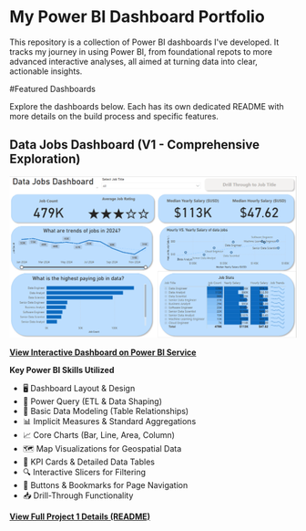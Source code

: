 # My Power BI Dashboard Portfolio

This repository is a collection of Power BI dashboards I've developed. It tracks my journey in using Power BI, from foundational repots to more advanced interactive analyses, all aimed at turning data into clear, actionable insights.

#Featured Dashboards

Explore the dashboards below. Each has its own dedicated README with more details on the build process and specific features.

## Data Jobs Dashboard (V1 - Comprehensive Exploration)

![Data Jobs DB](/images/Dashboard_1.PNG)

[**View Interactive Dashboard on Power BI Service**](https://app.powerbi.com/view?r=eyJrIjoiZGZmOTU3YjctOTg2Ni00MGRkLTgxNjctNmUzZDliN2MxOGNkIiwidCI6IjRjMjZlMjczLWQzMGMtNGRiNi1hYjliLTI1NDFiY2MyMTQ1NiIsImMiOjZ9)

**Key Power BI Skills Utilized**
* 🖥️ Dashboard Layout & Design
* 🔄 Power Query (ETL & Data Shaping)
* 🔗 Basic Data Modeling (Table Relationships)
* 📊 Implicit Measures & Standard Aggregations
* 📈 Core Charts (Bar, Line, Area, Column)
* 🗺️ Map Visualizations for Geospatial Data
* 🎯 KPI Cards & Detailed Data Tables
* 🔍 Interactive Slicers for Filtering
* 🔘 Buttons & Bookmarks for Page Navigation
* 📥 Drill-Through Functionality

[**View Full Project 1 Details (README)**](/Data_Jobs_V1/README.md)
